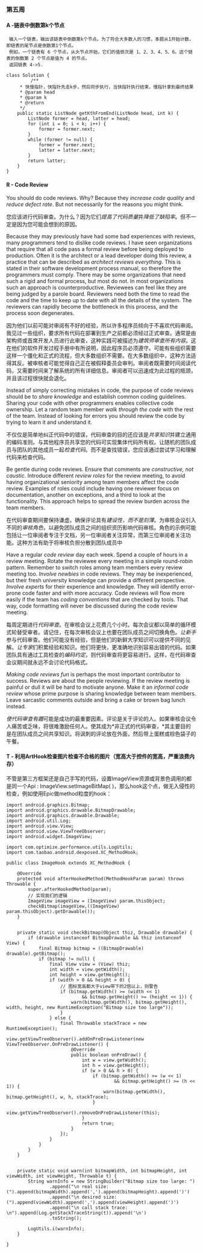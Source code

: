 ### 第五周

#### A -链表中倒数第k个节点

```
 输入一个链表，输出该链表中倒数第k个节点。为了符合大多数人的习惯，本题从1开始计数，即链表的尾节点是倒数第1个节点。
 例如，一个链表有 6 个节点，从头节点开始，它们的值依次是 1、2、3、4、5、6。这个链表的倒数第 2 个节点是值为 4 的节点。
 返回链表 4->5.
```

```
class Solution {
		 /**
     * 快慢指针，快指针先走k步，然后同步执行，当快指针执行结束，慢指针拿到最终结果
     * @param head
     * @param k
     * @return
     */
    public static ListNode getKthFromEnd(ListNode head, int k) {
        ListNode former = head, latter = head;
        for (int i = 0; i < k; i++) {
            former = former.next;
        }
        while (former != null) {
            former = former.next;
            latter = latter.next;
        }
        return latter;
    }
}
```



#### R - Code Review

You should do code reviews. Why? Because they *increase code quality* and *reduce defect rate*. But not necessarily for the reasons you might think.

您应该进行代码审查。为什么？因为它们*提高了代码质量*并*降低了缺陷率*。但不一定是因为您可能会想到的原因。

Because they may previously have had some bad experiences with reviews, many programmers tend to dislike code reviews. I have seen organizations that require that all code pass a formal review before being deployed to production. Often it is the architect or a lead developer doing this review, a practice that can be described as *architect reviews everything*. This is stated in their software development process manual, so therefore the programmers must comply. There may be some organizations that need such a rigid and formal process, but most do not. In most organizations such an approach is counterproductive. Reviewees can feel like they are being judged by a parole board. Reviewers need both the time to read the code and the time to keep up to date with all the details of the system. The reviewers can rapidly become the bottleneck in this process, and the process soon degenerates.

因为他们以前可能对审阅有不好的经验，所以许多程序员倾向于不喜欢代码审阅。我见过一些组织，要求所有代码在部署到生产之前都必须经过正式审查。通常是由架构师或首席开发人员进行此审查，这种实践可被描述为*建筑师审查所有内容*。这在他们的软件开发过程手册中有所说明，因此程序员必须遵守。可能有些组织需要这样一个僵化和正式的流程，但大多数组织不需要。在大多数组织中，这种方法适得其反。被审核者可能觉得自己正在被假释委员会审判。审阅者既需要时间阅读代码，又需要时间来了解系统的所有详细信息。审阅者可以迅速成为此过程的瓶颈，并且该过程很快就会退化。

Instead of simply correcting mistakes in code, the purpose of code reviews should be to *share knowledge* and establish common coding guidelines. Sharing your code with other programmers enables collective code ownership. Let a random team member *walk through the code* with the rest of the team. Instead of looking for errors you should review the code by trying to learn it and understand it.

不仅仅是简单地纠正代码中的错误，代码审查的目的还应该是*共享知识*并建立通用的编码准则。与其他程序员共享您的代码可实现集体代码所有权。让随机的团队成员与团队的其他成员一起*检查代码*。而不是查找错误，您应该通过尝试学习和理解代码来检查代码。

Be gentle during code reviews. Ensure that comments are *constructive, not caustic*. Introduce different *review roles* for the review meeting, to avoid having organizational seniority among team members affect the code review. Examples of roles could include having one reviewer focus on documentation, another on exceptions, and a third to look at the functionality. This approach helps to spread the review burden across the team members.

在代码审查期间要保持谦虚。确保评论具有*建设性，而不是刻薄*。为审核会议引入不同的*审核角色*，以避免团队成员之间的组织资历影响代码审核。角色的示例可能包括让一位审阅者专注于文档，另一位审阅者关注异常，而第三位审阅者关注功能。这种方法有助于将审核负担分散到团队成员中

Have a regular *code review* day each week. Spend a couple of hours in a review meeting. Rotate the reviewee every meeting in a simple round-robin pattern. Remember to switch roles among team members every review meeting too. *Involve newbies* in code reviews. They may be inexperienced, but their fresh university knowledge can provide a different perspective. *Involve experts* for their experience and knowledge. They will identify error-prone code faster and with more accuracy. Code reviews will flow more easily if the team has *coding conventions* that are checked by tools. That way, code formatting will never be discussed during the code review meeting.

每周定期进行*代码审查*。在审核会议上花费几个小时。每次会议都以简单的循环模式轮替受审者。请记住，在每次审核会议上也要在团队成员之间切换角色。*让新手*参与代码审查。他们可能没有经验，但是他们的新鲜大学知识可以提供不同的见解。*让专家*们积累经验和知识。他们将更快，更准确地识别容易出错的代码。如果团队具有通过工具检查的*编码约定*，则代码审查将更容易进行。这样，在代码审查会议期间就永远不会讨论代码格式。

*Making code reviews fun* is perhaps the most important contributor to success. Reviews are about the people reviewing. If the review meeting is painful or dull it will be hard to motivate anyone. Make it an *informal code review* whose prime purpose is sharing knowledge between team members. Leave sarcastic comments outside and bring a cake or brown bag lunch instead.

*使代码审查有趣*可能是成功的最重要因素。评论是关于评论的人。如果审核会议令人痛苦或乏味，将很难激励任何人。使其成为*非正式的代码审查，*其主要目的是在团队成员之间共享知识。将讽刺的评论放在外面，然后带上蛋糕或棕色袋子的午餐。

#### T - 利用ArtHook检查图片检查不合格的图片（宽高大于控件的宽高，严重浪费内存）

不管是第三方框架还是自己手写的代码，设置ImageView资源或背景色调用的都是同一个Api : ImageView.setImageBitMap( )，那么hook这个点，做无入侵性的检查，例如使用Epic做method粒度的hook：

```
import android.graphics.Bitmap;
import android.graphics.drawable.BitmapDrawable;
import android.graphics.drawable.Drawable;
import android.util.Log;
import android.view.View;
import android.view.ViewTreeObserver;
import android.widget.ImageView;

import com.optimize.performance.utils.LogUtils;
import com.taobao.android.dexposed.XC_MethodHook;

public class ImageHook extends XC_MethodHook {

    @Override
    protected void afterHookedMethod(MethodHookParam param) throws Throwable {
        super.afterHookedMethod(param);
        // 实现我们的逻辑
        ImageView imageView = (ImageView) param.thisObject;
        checkBitmap(imageView,((ImageView) param.thisObject).getDrawable());
    }


    private static void checkBitmap(Object thiz, Drawable drawable) {
        if (drawable instanceof BitmapDrawable && thiz instanceof View) {
            final Bitmap bitmap = ((BitmapDrawable) drawable).getBitmap();
            if (bitmap != null) {
                final View view = (View) thiz;
                int width = view.getWidth();
                int height = view.getHeight();
                if (width > 0 && height > 0) {
                    // 图标宽高都大于view带下的2倍以上，则警告
                    if (bitmap.getWidth() >= (width << 1)
                            && bitmap.getHeight() >= (height << 1)) {
                        warn(bitmap.getWidth(), bitmap.getHeight(), width, height, new RuntimeException("Bitmap size too large"));
                    }
                } else {
                    final Throwable stackTrace = new RuntimeException();
                    view.getViewTreeObserver().addOnPreDrawListener(new ViewTreeObserver.OnPreDrawListener() {
                        @Override
                        public boolean onPreDraw() {
                            int w = view.getWidth();
                            int h = view.getHeight();
                            if (w > 0 && h > 0) {
                                if (bitmap.getWidth() >= (w << 1)
                                        && bitmap.getHeight() >= (h << 1)) {
                                    warn(bitmap.getWidth(), bitmap.getHeight(), w, h, stackTrace);
                                }
                                view.getViewTreeObserver().removeOnPreDrawListener(this);
                            }
                            return true;
                        }
                    });
                }
            }
        }
    }


    private static void warn(int bitmapWidth, int bitmapHeight, int viewWidth, int viewHeight, Throwable t) {
        String warnInfo = new StringBuilder("Bitmap size too large: ")
                .append("\n real size: (").append(bitmapWidth).append(',').append(bitmapHeight).append(')')
                .append("\n desired size: (").append(viewWidth).append(',').append(viewHeight).append(')')
                .append("\n call stack trace: \n").append(Log.getStackTraceString(t)).append('\n')
                .toString();

        LogUtils.i(warnInfo);
    }

}
```



